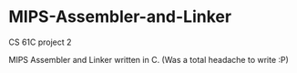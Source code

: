 # MIPS-Assembler-and-Linker
CS 61C project 2

MIPS Assembler and Linker written in C. (Was a total headache to write :P)
